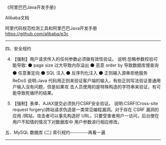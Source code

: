 《阿里巴巴Java开发手册》

Alibaba文档

阿里代码规范检测工具和阿里巴巴Java开发手册
https://github.com/alibaba/p3c


---------------------------------------------------------------------------------------------------------------------


四、安全规约

4. 【强制】用户请求传入的任何参数必须做有效性验证。 说明:忽略参数校验可能导致:
⚫ page size 过大导致内存溢出
⚫ 恶意 order by 导致数据库慢查询 
⚫ 任意重定向
⚫ SQL 注入
⚫ 反序列化注入
⚫ 正则输入源串拒绝服务 ReDoS
说明:Java 代码用正则来验证客户端的输入，有些正则写法验证普通用户输入没有问题，但是如果攻 击人员使用的是特殊构造的字符串来验证，有可能导致死循环的结果。

6. 【强制】表单、AJAX提交必须执行CSRF安全验证。
说明:CSRF(Cross-site request forgery)跨站请求伪造是一类常见编程漏洞。对于存在 CSRF 漏洞的应用 /网站，攻击者可以事先构造好 URL，只要受害者用户一访问，后台便在用户不知情的情况下对数据库中 用户参数进行相应修改。



五、MySQL 数据库
(二) 索引规约---------再看一遍
    





---------------------------------------------------------------------------------------------------------------------



